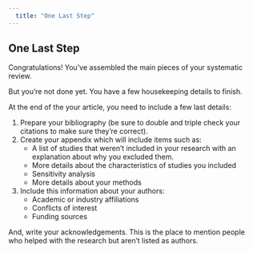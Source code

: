 ```yaml
---
  title: "One Last Step"
---
```


##  One Last Step

Congratulations! You’ve assembled the main pieces of your systematic review. 

But you’re not done yet. You have a few housekeeping details to finish. 

At the end of the your article, you need to include a few last details:

<ol>
<li>Prepare your bibliography (be sure to double and triple check your citations to make sure they’re correct).</li>
<li>Create your appendix which will include items such as:<br>
<ul>
<li>A list of studies that weren’t included in your research with an explanation about why you excluded them.</li>
<li>More details about the characteristics of studies you included</li>
<li>Sensitivity analysis </li>
<li>More details about your methods</li></ul></li>
<li>Include this information about your authors:<br>
<ul>
<li>Academic or industry affiliations</li>
<li>Conflicts of interest</li>
<li>Funding sources</li></ul></li>
</ol>

And, write your acknowledgements. This is the place to mention people who helped with the research but aren’t listed as authors. 
